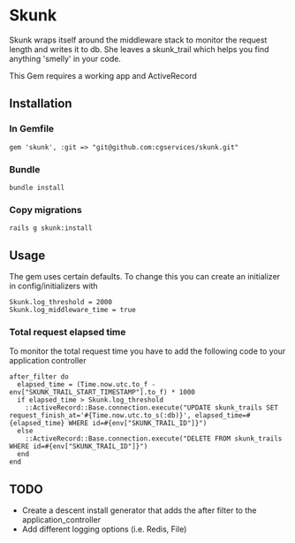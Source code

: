 # Skunk
Skunk wraps itself around the middleware stack to monitor the request length and writes it to db.
She leaves a skunk_trail which helps you find anything 'smelly' in your code.

This Gem requires a working app and ActiveRecord

## Installation

### In Gemfile
    gem 'skunk', :git => "git@github.com:cgservices/skunk.git"

### Bundle
    bundle install

### Copy migrations
    rails g skunk:install
## Usage
The gem uses certain defaults. To change this you can create an initializer in config/initializers with

    Skunk.log_threshold = 2000
    Skunk.log_middleware_time = true

### Total request elapsed time
To monitor the total request time you have to add the following code to your application controller

    after_filter do
      elapsed_time = (Time.now.utc.to_f - env["SKUNK_TRAIL_START_TIMESTAMP"].to_f) * 1000
      if elapsed_time > Skunk.log_threshold
        ::ActiveRecord::Base.connection.execute("UPDATE skunk_trails SET request_finish_at='#{Time.now.utc.to_s(:db)}', elapsed_time=#{elapsed_time} WHERE id=#{env["SKUNK_TRAIL_ID"]}")
      else
        ::ActiveRecord::Base.connection.execute("DELETE FROM skunk_trails WHERE id=#{env["SKUNK_TRAIL_ID"]}")
      end
    end

## TODO
- Create a descent install generator that adds the after filter to the application_controller
- Add different logging options (i.e. Redis, File)